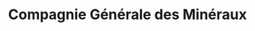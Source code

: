 ---
title: "Compagnie Générale des Minéraux"
url: /vezac/compagnie-generale-des-mineraux/
shop: shop
---
